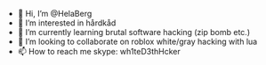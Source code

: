 - 👋 Hi, I’m @HelaBerg
- 👀 I’m interested in hårdkåd
- 🌱 I’m currently learning brutal software hacking (zip bomb etc.)
- 💞️ I’m looking to collaborate on roblox white/gray hacking with lua
- 📫 How to reach me skype: wh1teD3thHcker

<!---
HelaBerg/HelaBerg is a ✨ special ✨ repository because its `README.md` (this file) appears on your GitHub profile.
You can click the Preview link to take a look at your changes.
--->

